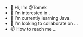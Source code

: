 - 👋 Hi, I’m @Tomek 
- 👀 I’m interested in .
- 🌱 I’m currently learning Java.
- 💞️ I’m looking to collaborate on ...
- 📫 How to reach me ...

<!---
TomekKa83/TomekKa83 is a ✨ special ✨ repository because its `README.md` (this file) appears on your GitHub profile.
You can click the Preview link to take a look at your changes.
--->
